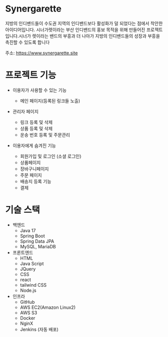 # Synergarette
지방의 인디밴드들이 수도권 지역의 인디밴드보다 활성화가 덜 
되었다는 점에서 착안한 아이디어입니다. 시너가렛이라는 부산 
인디밴드의 홍보 목적을 위해 만들어진 프로젝트입니다.시너가
렛이라는 밴드의 부흥과 더 나아가 지방의 인디밴드들의 성장과 
부흥을 촉진할 수 있도록 합니다

주소: https://www.synergarette.site

# 프로젝트 기능
- 이용자가 사용할 수 있는 기능
  - 메인 페이지(등록된 링크들 노출)

- 관리자 페이지
  - 링크 등록 및 삭제
  - 상품 등록 및 삭제
  - 운송 번호 등록 및 주문관리
 
- 이용자에게 숨겨진 기능
  - 회원가입 및 로그인 (소셜 로그인)
  - 상품페이지
  - 장바구니페이지
  - 주문 페이지
  - 배송지 등록 기능
  - 결제


# 기술 스택
- 백엔드
  - Java 17
  - Spring Boot
  - Spring Data JPA
  - MySQL, MariaDB
- 프론트엔드
  - HTML
  - Java Script
  - JQuery
  - CSS
  - react
  - tailwind CSS
  - Node.js
- 인프라
  - GitHub
  - AWS EC2(Amazon Linux2)
  - AWS S3
  - Docker
  - NginX
  - Jenkins (자동 배포)
